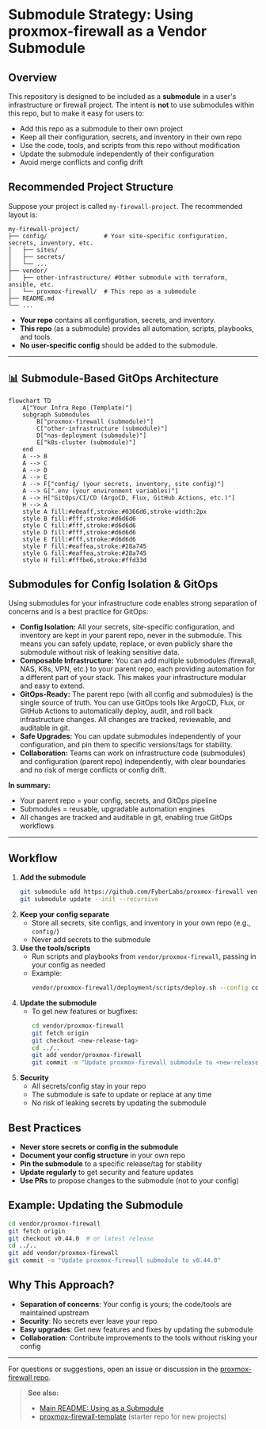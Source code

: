 # Submodule Strategy: Using proxmox-firewall as a Vendor Submodule

## Overview

This repository is designed to be included as a **submodule** in a user's infrastructure or firewall project. The intent is **not** to use submodules within this repo, but to make it easy for users to:
- Add this repo as a submodule to their own project
- Keep all their configuration, secrets, and inventory in their own repo
- Use the code, tools, and scripts from this repo without modification
- Update the submodule independently of their configuration
- Avoid merge conflicts and config drift

## Recommended Project Structure

Suppose your project is called `my-firewall-project`. The recommended layout is:

```
my-firewall-project/
├── config/                # Your site-specific configuration, secrets, inventory, etc.
│   ├── sites/
│   ├── secrets/
│   └── ...
├── vendor/
│   ├── other-infrastructure/ #Other submodule with terraform, ansible, etc.
│   └── proxmox-firewall/  # This repo as a submodule
├── README.md
└── ...
```

- **Your repo** contains all configuration, secrets, and inventory.
- **This repo** (as a submodule) provides all automation, scripts, playbooks, and tools.
- **No user-specific config** should be added to the submodule.

---

## 📊 Submodule-Based GitOps Architecture

```mermaid
flowchart TD
    A["Your Infra Repo (Template)"]
    subgraph Submodules
        B["proxmox-firewall (submodule)"]
        C["other-infrastructure (submodule)"]
        D["nas-deployment (submodule)"]
        E["k8s-cluster (submodule)"]
    end
    A --> B
    A --> C
    A --> D
    A --> E
    A --> F["config/ (your secrets, inventory, site config)"]
    A --> G[".env (your environment variables)"]
    A --> H["GitOps/CI/CD (ArgoCD, Flux, GitHub Actions, etc.)"]
    H --> A
    style A fill:#e0eaff,stroke:#0366d6,stroke-width:2px
    style B fill:#fff,stroke:#d6d6d6
    style C fill:#fff,stroke:#d6d6d6
    style D fill:#fff,stroke:#d6d6d6
    style E fill:#fff,stroke:#d6d6d6
    style F fill:#eaffea,stroke:#28a745
    style G fill:#eaffea,stroke:#28a745
    style H fill:#fffbe6,stroke:#ffd33d
```

## Submodules for Config Isolation & GitOps

Using submodules for your infrastructure code enables strong separation of concerns and is a best practice for GitOps:

- **Config Isolation:** All your secrets, site-specific configuration, and inventory are kept in your parent repo, never in the submodule. This means you can safely update, replace, or even publicly share the submodule without risk of leaking sensitive data.
- **Composable Infrastructure:** You can add multiple submodules (firewall, NAS, K8s, VPN, etc.) to your parent repo, each providing automation for a different part of your stack. This makes your infrastructure modular and easy to extend.
- **GitOps-Ready:** The parent repo (with all config and submodules) is the single source of truth. You can use GitOps tools like ArgoCD, Flux, or GitHub Actions to automatically deploy, audit, and roll back infrastructure changes. All changes are tracked, reviewable, and auditable in git.
- **Safe Upgrades:** You can update submodules independently of your configuration, and pin them to specific versions/tags for stability.
- **Collaboration:** Teams can work on infrastructure code (submodules) and configuration (parent repo) independently, with clear boundaries and no risk of merge conflicts or config drift.

**In summary:**
- Your parent repo = your config, secrets, and GitOps pipeline
- Submodules = reusable, upgradable automation engines
- All changes are tracked and auditable in git, enabling true GitOps workflows

---

## Workflow

1. **Add the submodule**
   ```bash
   git submodule add https://github.com/FyberLabs/proxmox-firewall vendor/proxmox-firewall
   git submodule update --init --recursive
   ```
2. **Keep your config separate**
   - Store all secrets, site configs, and inventory in your own repo (e.g., `config/`)
   - Never add secrets to the submodule
3. **Use the tools/scripts**
   - Run scripts and playbooks from `vendor/proxmox-firewall`, passing in your config as needed
   - Example:
     ```bash
     vendor/proxmox-firewall/deployment/scripts/deploy.sh --config config/sites/my-site.yml
     ```
4. **Update the submodule**
   - To get new features or bugfixes:
     ```bash
     cd vendor/proxmox-firewall
     git fetch origin
     git checkout <new-release-tag>
     cd ../..
     git add vendor/proxmox-firewall
     git commit -m "Update proxmox-firewall submodule to <new-release-tag>"
     ```
5. **Security**
   - All secrets/config stay in your repo
   - The submodule is safe to update or replace at any time
   - No risk of leaking secrets by updating the submodule

## Best Practices

- **Never store secrets or config in the submodule**
- **Document your config structure** in your own repo
- **Pin the submodule** to a specific release/tag for stability
- **Update regularly** to get security and feature updates
- **Use PRs** to propose changes to the submodule (not to your config)

## Example: Updating the Submodule

```bash
cd vendor/proxmox-firewall
git fetch origin
git checkout v0.44.0  # or latest release
cd ../..
git add vendor/proxmox-firewall
git commit -m "Update proxmox-firewall submodule to v0.44.0"
```

## Why This Approach?

- **Separation of concerns**: Your config is yours; the code/tools are maintained upstream
- **Security**: No secrets ever leave your repo
- **Easy upgrades**: Get new features and fixes by updating the submodule
- **Collaboration**: Contribute improvements to the tools without risking your config

---

For questions or suggestions, open an issue or discussion in the [proxmox-firewall repo](https://github.com/FyberLabs/proxmox-firewall).

> **See also:**
> - [Main README: Using as a Submodule](../README.md#-using-as-a-submodule-recommended-for-integrators)
> - [proxmox-firewall-template](https://github.com/FyberLabs/proxmox-firewall-template) (starter repo for new projects) 
